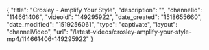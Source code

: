 {
    "title": "Crosley - Amplify Your Style",
    "description": "",
    "channelid": "114661406",
    "videoid": "149295922",
    "date_created": "1518655660",
    "date_modified": "1519256061",
    "type": "captivate",
    "layout": "channelVideo",
    "url": "\/latest-videos\/crosley-amplify-your-style-mp4\/114661406-149295922"
}